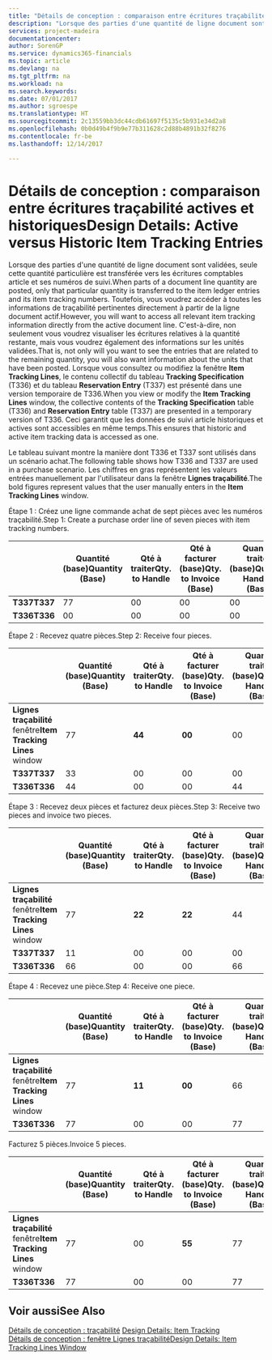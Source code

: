 ```yaml
---
title: "Détails de conception : comparaison entre écritures traçabilité actives et historiques | Microsoft Docs"
description: "Lorsque des parties d'une quantité de ligne document sont validées, seule cette quantité particulière est transférée vers les écritures comptables article et ses numéros de suivi. Toutefois, vous voudrez accéder à toutes les informations de traçabilité pertinentes directement à partir de la ligne document actif. C'est-à-dire, non seulement vous voudrez visualiser les écritures relatives à la quantité restante, mais vous voudrez également des informations sur les unités validées. Lorsque vous consultez ou modifiez la fenêtre **Item Tracking Lines**, le contenu collectif du tableau **Tracking Specification** (T336) et du tableau **Reservation Entry** (T337) est présenté dans une version temporaire de T336. Ceci garantit que les données de suivi article historiques et actives sont accessibles en même temps."
services: project-madeira
documentationcenter: 
author: SorenGP
ms.service: dynamics365-financials
ms.topic: article
ms.devlang: na
ms.tgt_pltfrm: na
ms.workload: na
ms.search.keywords: 
ms.date: 07/01/2017
ms.author: sgroespe
ms.translationtype: HT
ms.sourcegitcommit: 2c13559bb3dc44cdb61697f5135c5b931e34d2a8
ms.openlocfilehash: 0b0d49b4f9b9e77b311628c2d88b4891b32f8276
ms.contentlocale: fr-be
ms.lasthandoff: 12/14/2017

---
```

# <a name="design-details-active-versus-historic-item-tracking-entries"></a><span data-ttu-id="26915-107">Détails de conception : comparaison entre écritures traçabilité actives et historiques</span><span class="sxs-lookup"><span data-stu-id="26915-107">Design Details: Active versus Historic Item Tracking Entries</span></span>
<span data-ttu-id="26915-108">Lorsque des parties d'une quantité de ligne document sont validées, seule cette quantité particulière est transférée vers les écritures comptables article et ses numéros de suivi.</span><span class="sxs-lookup"><span data-stu-id="26915-108">When parts of a document line quantity are posted, only that particular quantity is transferred to the item ledger entries and its item tracking numbers.</span></span> <span data-ttu-id="26915-109">Toutefois, vous voudrez accéder à toutes les informations de traçabilité pertinentes directement à partir de la ligne document actif.</span><span class="sxs-lookup"><span data-stu-id="26915-109">However, you will want to access all relevant item tracking information directly from the active document line.</span></span> <span data-ttu-id="26915-110">C'est-à-dire, non seulement vous voudrez visualiser les écritures relatives à la quantité restante, mais vous voudrez également des informations sur les unités validées.</span><span class="sxs-lookup"><span data-stu-id="26915-110">That is, not only will you want to see the entries that are related to the remaining quantity, you will also want information about the units that have been posted.</span></span> <span data-ttu-id="26915-111">Lorsque vous consultez ou modifiez la fenêtre **Item Tracking Lines**, le contenu collectif du tableau **Tracking Specification** (T336) et du tableau **Reservation Entry** (T337) est présenté dans une version temporaire de T336.</span><span class="sxs-lookup"><span data-stu-id="26915-111">When you view or modify the **Item Tracking Lines** window, the collective contents of the **Tracking Specification** table (T336) and **Reservation Entry** table (T337) are presented in a temporary version of T336.</span></span> <span data-ttu-id="26915-112">Ceci garantit que les données de suivi article historiques et actives sont accessibles en même temps.</span><span class="sxs-lookup"><span data-stu-id="26915-112">This ensures that historic and active item tracking data is accessed as one.</span></span>  

 <span data-ttu-id="26915-113">Le tableau suivant montre la manière dont T336 et T337 sont utilisés dans un scénario achat.</span><span class="sxs-lookup"><span data-stu-id="26915-113">The following table shows how T336 and T337 are used in a purchase scenario.</span></span> <span data-ttu-id="26915-114">Les chiffres en gras représentent les valeurs entrées manuellement par l'utilisateur dans la fenêtre **Lignes traçabilité**.</span><span class="sxs-lookup"><span data-stu-id="26915-114">The bold figures represent values that the user manually enters in the **Item Tracking Lines** window.</span></span>  

 <span data-ttu-id="26915-115">Étape 1 : Créez une ligne commande achat de sept pièces avec les numéros traçabilité.</span><span class="sxs-lookup"><span data-stu-id="26915-115">Step 1: Create a purchase order line of seven pieces with item tracking numbers.</span></span>  

||<span data-ttu-id="26915-116">**Quantité (base)**</span><span class="sxs-lookup"><span data-stu-id="26915-116">**Quantity (Base)**</span></span>|<span data-ttu-id="26915-117">**Qté à traiter**</span><span class="sxs-lookup"><span data-stu-id="26915-117">**Qty. to Handle**</span></span>|<span data-ttu-id="26915-118">**Qté à facturer (base)**</span><span class="sxs-lookup"><span data-stu-id="26915-118">**Qty. to Invoice (Base)**</span></span>|<span data-ttu-id="26915-119">**Quantité traitée (base)**</span><span class="sxs-lookup"><span data-stu-id="26915-119">**Quantity Handled (Base)**</span></span>|<span data-ttu-id="26915-120">**Quantité facturée (base)**</span><span class="sxs-lookup"><span data-stu-id="26915-120">**Quantity Invoiced (Base)**</span></span>|  
|-|----------------------------------------------|--------------------------------------------|------------------------------------------------------|-------------------------------------------------------|--------------------------------------------------------|  
|<span data-ttu-id="26915-121">**T337**</span><span class="sxs-lookup"><span data-stu-id="26915-121">**T337**</span></span>|<span data-ttu-id="26915-122">7</span><span class="sxs-lookup"><span data-stu-id="26915-122">7</span></span>|<span data-ttu-id="26915-123">0</span><span class="sxs-lookup"><span data-stu-id="26915-123">0</span></span>|<span data-ttu-id="26915-124">0</span><span class="sxs-lookup"><span data-stu-id="26915-124">0</span></span>|<span data-ttu-id="26915-125">0</span><span class="sxs-lookup"><span data-stu-id="26915-125">0</span></span>|<span data-ttu-id="26915-126">0</span><span class="sxs-lookup"><span data-stu-id="26915-126">0</span></span>|  
|<span data-ttu-id="26915-127">**T336**</span><span class="sxs-lookup"><span data-stu-id="26915-127">**T336**</span></span>|<span data-ttu-id="26915-128">0</span><span class="sxs-lookup"><span data-stu-id="26915-128">0</span></span>|<span data-ttu-id="26915-129">0</span><span class="sxs-lookup"><span data-stu-id="26915-129">0</span></span>|<span data-ttu-id="26915-130">0</span><span class="sxs-lookup"><span data-stu-id="26915-130">0</span></span>|<span data-ttu-id="26915-131">0</span><span class="sxs-lookup"><span data-stu-id="26915-131">0</span></span>|<span data-ttu-id="26915-132">0</span><span class="sxs-lookup"><span data-stu-id="26915-132">0</span></span>|  

 <span data-ttu-id="26915-133">Étape 2 : Recevez quatre pièces.</span><span class="sxs-lookup"><span data-stu-id="26915-133">Step 2: Receive four pieces.</span></span>  

||<span data-ttu-id="26915-134">**Quantité (base)**</span><span class="sxs-lookup"><span data-stu-id="26915-134">**Quantity (Base)**</span></span>|<span data-ttu-id="26915-135">**Qté à traiter**</span><span class="sxs-lookup"><span data-stu-id="26915-135">**Qty. to Handle**</span></span>|<span data-ttu-id="26915-136">**Qté à facturer (base)**</span><span class="sxs-lookup"><span data-stu-id="26915-136">**Qty. to Invoice (Base)**</span></span>|<span data-ttu-id="26915-137">**Quantité traitée (base)**</span><span class="sxs-lookup"><span data-stu-id="26915-137">**Quantity Handled (Base)**</span></span>|<span data-ttu-id="26915-138">**Quantité facturée (base)**</span><span class="sxs-lookup"><span data-stu-id="26915-138">**Quantity Invoiced (Base)**</span></span>|  
|-|----------------------------------------------|--------------------------------------------|------------------------------------------------------|-------------------------------------------------------|--------------------------------------------------------|  
|<span data-ttu-id="26915-139">**Lignes traçabilité** fenêtre</span><span class="sxs-lookup"><span data-stu-id="26915-139">**Item Tracking Lines** window</span></span>|<span data-ttu-id="26915-140">7</span><span class="sxs-lookup"><span data-stu-id="26915-140">7</span></span>|<span data-ttu-id="26915-141">**4**</span><span class="sxs-lookup"><span data-stu-id="26915-141">**4**</span></span>|<span data-ttu-id="26915-142">**0**</span><span class="sxs-lookup"><span data-stu-id="26915-142">**0**</span></span>|<span data-ttu-id="26915-143">0</span><span class="sxs-lookup"><span data-stu-id="26915-143">0</span></span>|<span data-ttu-id="26915-144">0</span><span class="sxs-lookup"><span data-stu-id="26915-144">0</span></span>|  
|<span data-ttu-id="26915-145">**T337**</span><span class="sxs-lookup"><span data-stu-id="26915-145">**T337**</span></span>|<span data-ttu-id="26915-146">3</span><span class="sxs-lookup"><span data-stu-id="26915-146">3</span></span>|<span data-ttu-id="26915-147">0</span><span class="sxs-lookup"><span data-stu-id="26915-147">0</span></span>|<span data-ttu-id="26915-148">0</span><span class="sxs-lookup"><span data-stu-id="26915-148">0</span></span>|<span data-ttu-id="26915-149">0</span><span class="sxs-lookup"><span data-stu-id="26915-149">0</span></span>|<span data-ttu-id="26915-150">0</span><span class="sxs-lookup"><span data-stu-id="26915-150">0</span></span>|  
|<span data-ttu-id="26915-151">**T336**</span><span class="sxs-lookup"><span data-stu-id="26915-151">**T336**</span></span>|<span data-ttu-id="26915-152">4</span><span class="sxs-lookup"><span data-stu-id="26915-152">4</span></span>|<span data-ttu-id="26915-153">0</span><span class="sxs-lookup"><span data-stu-id="26915-153">0</span></span>|<span data-ttu-id="26915-154">0</span><span class="sxs-lookup"><span data-stu-id="26915-154">0</span></span>|<span data-ttu-id="26915-155">4</span><span class="sxs-lookup"><span data-stu-id="26915-155">4</span></span>|<span data-ttu-id="26915-156">0</span><span class="sxs-lookup"><span data-stu-id="26915-156">0</span></span>|  

 <span data-ttu-id="26915-157">Étape 3 : Recevez deux pièces et facturez deux pièces.</span><span class="sxs-lookup"><span data-stu-id="26915-157">Step 3: Receive two pieces and invoice two pieces.</span></span>  

||<span data-ttu-id="26915-158">**Quantité (base)**</span><span class="sxs-lookup"><span data-stu-id="26915-158">**Quantity (Base)**</span></span>|<span data-ttu-id="26915-159">**Qté à traiter**</span><span class="sxs-lookup"><span data-stu-id="26915-159">**Qty. to Handle**</span></span>|<span data-ttu-id="26915-160">**Qté à facturer (base)**</span><span class="sxs-lookup"><span data-stu-id="26915-160">**Qty. to Invoice (Base)**</span></span>|<span data-ttu-id="26915-161">**Quantité traitée (base)**</span><span class="sxs-lookup"><span data-stu-id="26915-161">**Quantity Handled (Base)**</span></span>|<span data-ttu-id="26915-162">**Quantité facturée (base)**</span><span class="sxs-lookup"><span data-stu-id="26915-162">**Quantity Invoiced (Base)**</span></span>|  
|-|----------------------------------------------|--------------------------------------------|------------------------------------------------------|-------------------------------------------------------|--------------------------------------------------------|  
|<span data-ttu-id="26915-163">**Lignes traçabilité** fenêtre</span><span class="sxs-lookup"><span data-stu-id="26915-163">**Item Tracking Lines** window</span></span>|<span data-ttu-id="26915-164">7</span><span class="sxs-lookup"><span data-stu-id="26915-164">7</span></span>|<span data-ttu-id="26915-165">**2**</span><span class="sxs-lookup"><span data-stu-id="26915-165">**2**</span></span>|<span data-ttu-id="26915-166">**2**</span><span class="sxs-lookup"><span data-stu-id="26915-166">**2**</span></span>|<span data-ttu-id="26915-167">4</span><span class="sxs-lookup"><span data-stu-id="26915-167">4</span></span>|<span data-ttu-id="26915-168">0</span><span class="sxs-lookup"><span data-stu-id="26915-168">0</span></span>|  
|<span data-ttu-id="26915-169">**T337**</span><span class="sxs-lookup"><span data-stu-id="26915-169">**T337**</span></span>|<span data-ttu-id="26915-170">1</span><span class="sxs-lookup"><span data-stu-id="26915-170">1</span></span>|<span data-ttu-id="26915-171">0</span><span class="sxs-lookup"><span data-stu-id="26915-171">0</span></span>|<span data-ttu-id="26915-172">0</span><span class="sxs-lookup"><span data-stu-id="26915-172">0</span></span>|<span data-ttu-id="26915-173">0</span><span class="sxs-lookup"><span data-stu-id="26915-173">0</span></span>|<span data-ttu-id="26915-174">0</span><span class="sxs-lookup"><span data-stu-id="26915-174">0</span></span>|  
|<span data-ttu-id="26915-175">**T336**</span><span class="sxs-lookup"><span data-stu-id="26915-175">**T336**</span></span>|<span data-ttu-id="26915-176">6</span><span class="sxs-lookup"><span data-stu-id="26915-176">6</span></span>|<span data-ttu-id="26915-177">0</span><span class="sxs-lookup"><span data-stu-id="26915-177">0</span></span>|<span data-ttu-id="26915-178">0</span><span class="sxs-lookup"><span data-stu-id="26915-178">0</span></span>|<span data-ttu-id="26915-179">6</span><span class="sxs-lookup"><span data-stu-id="26915-179">6</span></span>|<span data-ttu-id="26915-180">2</span><span class="sxs-lookup"><span data-stu-id="26915-180">2</span></span>|  

 <span data-ttu-id="26915-181">Étape 4 : Recevez une pièce.</span><span class="sxs-lookup"><span data-stu-id="26915-181">Step 4: Receive one piece.</span></span>  

||<span data-ttu-id="26915-182">**Quantité (base)**</span><span class="sxs-lookup"><span data-stu-id="26915-182">**Quantity (Base)**</span></span>|<span data-ttu-id="26915-183">**Qté à traiter**</span><span class="sxs-lookup"><span data-stu-id="26915-183">**Qty. to Handle**</span></span>|<span data-ttu-id="26915-184">**Qté à facturer (base)**</span><span class="sxs-lookup"><span data-stu-id="26915-184">**Qty. to Invoice (Base)**</span></span>|<span data-ttu-id="26915-185">**Quantité traitée (base)**</span><span class="sxs-lookup"><span data-stu-id="26915-185">**Quantity Handled (Base)**</span></span>|<span data-ttu-id="26915-186">**Quantité facturée (base)**</span><span class="sxs-lookup"><span data-stu-id="26915-186">**Quantity Invoiced (Base)**</span></span>|  
|-|----------------------------------------------|--------------------------------------------|------------------------------------------------------|-------------------------------------------------------|--------------------------------------------------------|  
|<span data-ttu-id="26915-187">**Lignes traçabilité** fenêtre</span><span class="sxs-lookup"><span data-stu-id="26915-187">**Item Tracking Lines** window</span></span>|<span data-ttu-id="26915-188">7</span><span class="sxs-lookup"><span data-stu-id="26915-188">7</span></span>|<span data-ttu-id="26915-189">**1**</span><span class="sxs-lookup"><span data-stu-id="26915-189">**1**</span></span>|<span data-ttu-id="26915-190">**0**</span><span class="sxs-lookup"><span data-stu-id="26915-190">**0**</span></span>|<span data-ttu-id="26915-191">6</span><span class="sxs-lookup"><span data-stu-id="26915-191">6</span></span>|<span data-ttu-id="26915-192">2</span><span class="sxs-lookup"><span data-stu-id="26915-192">2</span></span>|  
|<span data-ttu-id="26915-193">**T336**</span><span class="sxs-lookup"><span data-stu-id="26915-193">**T336**</span></span>|<span data-ttu-id="26915-194">7</span><span class="sxs-lookup"><span data-stu-id="26915-194">7</span></span>|<span data-ttu-id="26915-195">0</span><span class="sxs-lookup"><span data-stu-id="26915-195">0</span></span>|<span data-ttu-id="26915-196">0</span><span class="sxs-lookup"><span data-stu-id="26915-196">0</span></span>|<span data-ttu-id="26915-197">7</span><span class="sxs-lookup"><span data-stu-id="26915-197">7</span></span>|<span data-ttu-id="26915-198">2</span><span class="sxs-lookup"><span data-stu-id="26915-198">2</span></span>|  

 <span data-ttu-id="26915-199">Facturez 5 pièces.</span><span class="sxs-lookup"><span data-stu-id="26915-199">Invoice 5 pieces.</span></span>  

||<span data-ttu-id="26915-200">**Quantité (base)**</span><span class="sxs-lookup"><span data-stu-id="26915-200">**Quantity (Base)**</span></span>|<span data-ttu-id="26915-201">**Qté à traiter**</span><span class="sxs-lookup"><span data-stu-id="26915-201">**Qty. to Handle**</span></span>|<span data-ttu-id="26915-202">**Qté à facturer (base)**</span><span class="sxs-lookup"><span data-stu-id="26915-202">**Qty. to Invoice (Base)**</span></span>|<span data-ttu-id="26915-203">**Quantité traitée (base)**</span><span class="sxs-lookup"><span data-stu-id="26915-203">**Quantity Handled (Base)**</span></span>|<span data-ttu-id="26915-204">**Quantité facturée (base)**</span><span class="sxs-lookup"><span data-stu-id="26915-204">**Quantity Invoiced (Base)**</span></span>|  
|-|----------------------------------------------|--------------------------------------------|------------------------------------------------------|-------------------------------------------------------|--------------------------------------------------------|  
|<span data-ttu-id="26915-205">**Lignes traçabilité** fenêtre</span><span class="sxs-lookup"><span data-stu-id="26915-205">**Item Tracking Lines** window</span></span>|<span data-ttu-id="26915-206">7</span><span class="sxs-lookup"><span data-stu-id="26915-206">7</span></span>|<span data-ttu-id="26915-207">0</span><span class="sxs-lookup"><span data-stu-id="26915-207">0</span></span>|<span data-ttu-id="26915-208">**5**</span><span class="sxs-lookup"><span data-stu-id="26915-208">**5**</span></span>|<span data-ttu-id="26915-209">7</span><span class="sxs-lookup"><span data-stu-id="26915-209">7</span></span>|<span data-ttu-id="26915-210">2</span><span class="sxs-lookup"><span data-stu-id="26915-210">2</span></span>|  
|<span data-ttu-id="26915-211">**T336**</span><span class="sxs-lookup"><span data-stu-id="26915-211">**T336**</span></span>|<span data-ttu-id="26915-212">7</span><span class="sxs-lookup"><span data-stu-id="26915-212">7</span></span>|<span data-ttu-id="26915-213">0</span><span class="sxs-lookup"><span data-stu-id="26915-213">0</span></span>|<span data-ttu-id="26915-214">0</span><span class="sxs-lookup"><span data-stu-id="26915-214">0</span></span>|<span data-ttu-id="26915-215">7</span><span class="sxs-lookup"><span data-stu-id="26915-215">7</span></span>|<span data-ttu-id="26915-216">7</span><span class="sxs-lookup"><span data-stu-id="26915-216">7</span></span>|  

## <a name="see-also"></a><span data-ttu-id="26915-217">Voir aussi</span><span class="sxs-lookup"><span data-stu-id="26915-217">See Also</span></span>  
 <span data-ttu-id="26915-218">[Détails de conception : traçabilité](design-details-item-tracking.md) </span><span class="sxs-lookup"><span data-stu-id="26915-218">[Design Details: Item Tracking](design-details-item-tracking.md) </span></span>  
 [<span data-ttu-id="26915-219">Détails de conception : fenêtre Lignes traçabilité</span><span class="sxs-lookup"><span data-stu-id="26915-219">Design Details: Item Tracking Lines Window</span></span>](design-details-item-tracking-lines-window.md)


